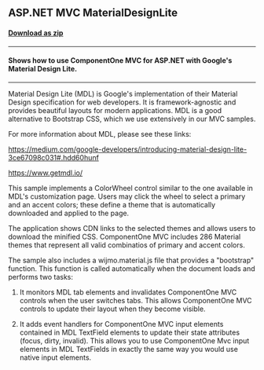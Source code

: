 ## ASP.NET MVC MaterialDesignLite
#### [Download as zip](https://downgit.github.io/#/home?url=https://github.com/GrapeCity/ComponentOne-ASPNET-MVC-Samples/tree/master/HowTo/Theme/MaterialDesignLite)
____
#### Shows how to use ComponentOne MVC for ASP.NET with Google's Material Design Lite.
____
Material Design Lite (MDL) is Google's implementation of their Material Design 
specification for web developers. It is framework-agnostic and provides beautiful
layouts for modern applications. MDL is a good alternative to Bootstrap CSS,
which we use extensively in our MVC samples.

For more information about MDL, please see these links:

https://medium.com/google-developers/introducing-material-design-lite-3ce67098c031#.hdd60hunf

https://www.getmdl.io/

This sample implements a ColorWheel control similar to the one available in 
MDL's customization page. Users may click the wheel to select a primary and
an accent colors; these define a theme that is automatically downloaded
and applied to the page.

The application shows CDN links to the selected themes and allows users to
download the minified CSS. ComponentOne MVC includes 286 Material themes 
that represent all valid combinatios of primary and accent colors.

The sample also includes a wijmo.material.js file that provides a "bootstrap"
function. This function is called automatically when the document loads and
performs two tasks:

1) It monitors MDL tab elements and invalidates ComponentOne MVC controls 
when the user switches tabs. This allows ComponentOne MVC controls to update 
their layout when they become visible.

2) It adds event handlers for ComponentOne MVC input elements contained 
in MDL TextField elements to update their state attributes (focus, dirty, invalid). 
This allows you to use ComponentOne Mvc input elements in MDL TextFields 
in exactly the same way you would use native input elements.

